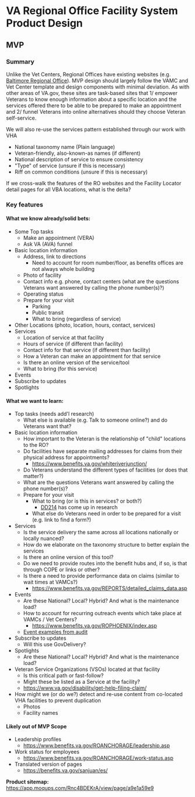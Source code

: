 # VA Regional Office Facility System Product Design

## MVP

### Summary
Unlike the Vet Centers, Regional Offices have existing websites (e.g. [Baltimore Regional Office](https://www.benefits.va.gov/ROBALTIMORE/)). MVP design should largely follow the VAMC and Vet Center template and design components with minimal deviation. As with other areas of VA.gov, these sites are task-based sites that 1/ empower Veterans to know enough information about a specific location and the services offered there to be able to be prepared to make an appointment and 2/ funnel Veterans into online alternatives should they choose Veteran self-service.

We will also re-use the services pattern established through our work with VHA
- National taxonomy name (Plain language)
- Veteran-friendly, also-known-as names (if different)
- National description of service to ensure consistency
- "Type" of service (unsure if this is necessary)
- Riff on common conditions (unsure if this is necessary)


If we cross-walk the features of the RO websites and the Facility Locator detail pages for all VBA locations, what is the delta?

### Key features

#### What we know already/solid bets:
- Some Top tasks
  - Make an appointment (VERA)
  - Ask VA (AVA) funnel
- Basic location information 
  - Address, link to directions
    - Need to account for room number/floor, as benefits offices are not always whole building
  - Photo of facility
  - Contact info e.g. phone, contact centers (what are the questions Veterans want answered by calling the phone number(s)?)
  - Operating status
  - Prepare for your visit
    - Parking
    - Public transit
    - What to bring (regardless of service)
 - Other Locations (photo, location, hours, contact, services)
 - Services
    - Location of service at that facility
    - Hours of service (if different than facility)
    - Contact info for that service (if different than facility)
    - How a Veteran can make an appointment for that service
    - Is there an online version of the service/tool
    - What to bring (for this service)
 - Events
 - Subscribe to updates
 - Spotlights

 
 #### What we want to learn:
- Top tasks (needs add'l research)
  - What else is available (e.g. Talk to someone online?) and do Veterans want that?
- Basic location information 
  - How important to the Veteran is the relationship of "child" locations to the RO?
  - Do facilities have separate mailing addresses for claims from their physical address for appointments?
    - https://www.benefits.va.gov/whiteriverjunction/ 
  - Do Veterans understand the different types of facilities (or does that matter?)
  - What are the questions Veterans want answered by calling the phone number(s)?
  - Prepare for your visit
    - What to bring (or is this in services? or both?)
      - [DD214](https://www.va.gov/records/get-military-service-records/) has come up in research
    - What else do Veterans need in order to be prepared for a visit (e.g. link to find a form?)
- Services
    - Is the service delivery the same across all locations nationally or locally nuanced?
    - How do we elaborate on the taxonomy structure to better explain the services
    - Is there an online version of this tool?
    - Do we need to provide routes into the benefit hubs and, if so, is that through COPE or links or other?
    - Is there a need to provide performance data on claims (similar to wait times at VAMCs?)
      - https://www.benefits.va.gov/REPORTS/detailed_claims_data.asp 
 - Events 
    - Are these National? Local? Hybrid? And what is the maintenance load?
    - How to account for recurring outreach events which take place at VAMCs / Vet Centers?
      - https://www.benefits.va.gov/ROPHOENIX/index.asp 
    - [Event examples from audit](https://app.mural.co/t/vagov6717/m/vagov6717/1660588245137/17e30f1f578bfeb51b90c051e7f5124e57a835e5?wid=0-1660766378091)
 - Subscribe to updates   
    - Will this use GovDelivery?
 - Spotlights 
    - Are these National? Local? Hybrid? And what is the maintenance load?
 - Veteran Service Organizations (VSOs) located at that facility
    - Is this critical path or fast-follow?
    - Might these be listed as a Service at the facility?
    - https://www.va.gov/disability/get-help-filing-claim/
 - How might we (or do we?) detect and re-use content from co-located VHA facilities to prevent duplication
    - Photos
    - Facility names


#### Likely out of MVP Scope
- Leadership profiles
  - https://www.benefits.va.gov/ROANCHORAGE/leadership.asp
- Work status for employees
  - https://www.benefits.va.gov/ROANCHORAGE/work-status.asp 
- Translated version of pages
  - https://benefits.va.gov/sanjuan/es/

**Product sitemap:** https://app.moqups.com/Rnc4BDEKrA/view/page/a9e1a59e9
